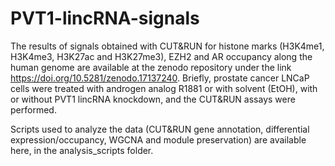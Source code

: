 # PVT1-lincRNA-signals
The results of signals obtained with CUT&RUN for histone marks (H3K4me1, H3K4me3, H3K27ac and H3K27me3), EZH2 and AR occupancy along the human genome are available at the zenodo repository under the link https://doi.org/10.5281/zenodo.17137240. Briefly, prostate cancer LNCaP cells were treated with androgen analog R1881 or with solvent (EtOH), with or without PVT1 lincRNA knockdown, and the CUT&RUN assays were performed.

Scripts used to analyze the data (CUT&RUN gene annotation, differential expression/occupancy, WGCNA and module preservation) are available here, in the analysis_scripts folder.


